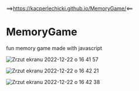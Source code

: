 ==>https://kacperlechicki.github.io/MemoryGame/<==

# MemoryGame
  fun memory game made with javascript
  
  ![Zrzut ekranu 2022-12-22 o 16 41 57](https://user-images.githubusercontent.com/118530164/209170429-3af4ccd5-7828-4ccb-a73c-364c8f69afa2.png)

![Zrzut ekranu 2022-12-22 o 16 42 21](https://user-images.githubusercontent.com/118530164/209170444-a8b89a95-8032-412f-bc3a-0870426f0a0c.png)

![Zrzut ekranu 2022-12-22 o 16 42 38](https://user-images.githubusercontent.com/118530164/209170460-dc2884e3-b4bc-4e07-bddd-379378441e71.png)
